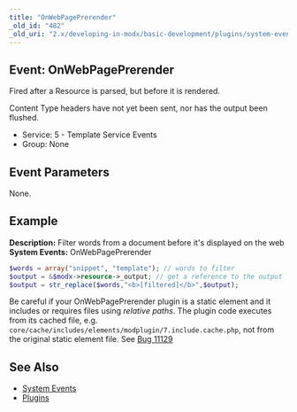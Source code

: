 ```yaml
---
title: "OnWebPagePrerender"
_old_id: "482"
_old_uri: "2.x/developing-in-modx/basic-development/plugins/system-events/onwebpageprerender"
---
```


## Event: OnWebPagePrerender

Fired after a Resource is parsed, but before it is rendered.

Content Type headers have not yet been sent, nor has the output been flushed.

-   Service: 5 - Template Service Events
-   Group: None

## Event Parameters

None.

## Example

**Description:** Filter words from a document before it's displayed on the web
**System Events:** OnWebPagePrerender

```php
$words = array("snippet", "template"); // words to filter
$output = &$modx->resource->_output; // get a reference to the output
$output = str_replace($words,"<b>[filtered]</b>",$output);
```

Be careful if your OnWebPagePrerender plugin is a static element and it includes or requires files using _relative paths_. The plugin code executes from its cached file, e.g. `core/cache/includes/elements/modplugin/7.include.cache.php`, not from the original static element file. See [Bug 11129](https://github.com/modxcms/revolution/issues/11129)

## See Also

-   [System Events](extending-modx/plugins/system-events "System Events")
-   [Plugins](extending-modx/plugins "Plugins")
